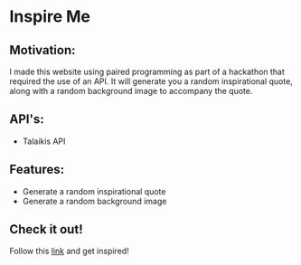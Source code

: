 # Inspire Me

## Motivation:
I made this website using paired programming as part of a hackathon that required the use of an API. It will generate you a random inspirational quote, along with a random background image to accompany the quote.

## API's:
* Talaikis API

## Features:
* Generate a random inspirational quote
* Generate a random background image

## Check it out!
Follow this [link](https://first-64-project.firebaseapp.com/) and get inspired!
